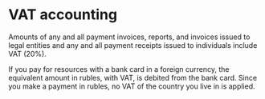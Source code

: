 # VAT accounting

Amounts of any and all payment invoices, reports, and invoices issued to legal entities and any and all payment receipts issued to individuals include VAT (20%).

If you pay for resources with a bank card in a foreign currency, the equivalent amount in rubles, with VAT, is debited from the bank card. Since you make a payment in rubles, no VAT of the country you live in is applied.

